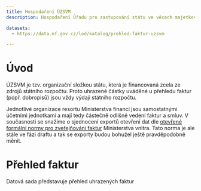 ```yaml
---
title: Hospodaření ÚZSVM
description: Hospodaření Úřadu pro zastupování státu ve věcech majetkových

datasets:
  - https://data.mf.gov.cz/lod/katalog/prehled-faktur-uzsvm

---
```


# Úvod

ÚZSVM je tzv. organizační složkou státu, která je financovaná zcela ze zdrojů státního rozpočtu. Proto uhrazené částky uváděné u přehledu faktur (popř. dobropisů) jsou vždy výdaji státního rozpočtu.

Jednotlivé organizace resortu Ministerstva financí jsou samostatnými účetními jednotkami a mají tedy částečně odlišné vedení faktur a smluv. V současnosti se snažíme o sjednocení exportů otevření dat dle [otevřené formální normy pro zveřejňování faktur](https://ofn.gov.cz/faktury/draft) Ministerstva vnitra. Tato norma je ale stále ve fázi draftu a tak se exporty budou bohužel ještě pravděpodobně měnit.

# Přehled faktur

Datová sada představuje přehled uhrazených faktur